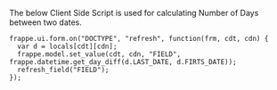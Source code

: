 The below Client Side Script is used for calculating Number of Days between two dates.

```
frappe.ui.form.on("DOCTYPE", "refresh", function(frm, cdt, cdn) {
  var d = locals[cdt][cdn];
  frappe.model.set_value(cdt, cdn, "FIELD", frappe.datetime.get_day_diff(d.LAST_DATE, d.FIRTS_DATE));
  refresh_field("FIELD");
});
```